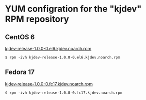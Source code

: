 # YUM configration for the "kjdev" RPM repository #

## CentOS 6 ##

[kjdev-release-1.0.0-0.el6.kjdev.noarch.rpm](https://raw.github.com/kjdev/pkgs/master/centos/6/noarch/kjdev-release-1.0.0-0.el6.kjdev.noarch.rpm)

    $ rpm -ivh kjdev-release-1.0.0-0.el6.kjdev.noarch.rpm

## Fedora 17 ##

[kjdev-release-1.0.0-0.fc17.kjdev.noarch.rpm](https://raw.github.com/kjdev/pkgs/master/fedora/17/noarch/kjdev-release-1.0.0-0.fc17.kjdev.noarch.rpm)

    $ rpm -ivh kjdev-release-1.0.0-0.fc17.kjdev.noarch.rpm
